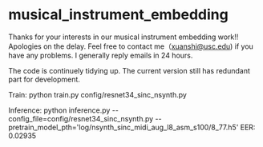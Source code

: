 # musical_instrument_embedding

Thanks for your interests in our musical instrument embedding work!!  Apologies on the delay.  Feel free to contact me（<xuanshi@usc.edu>) if you have any problems.  I generally reply emails in 24 hours.

The code is continuely tidying up.  The current version still has redundant part for development.   

Train:
        python train.py config/resnet34_sinc_nsynth.py

Inference:
       python inference.py --config_file=config/resnet34_sinc_nsynth.py --pretrain_model_pth='log/nsynth_sinc_midi_aug_l8_asm_s100/8_77.h5'
EER: 0.02935

